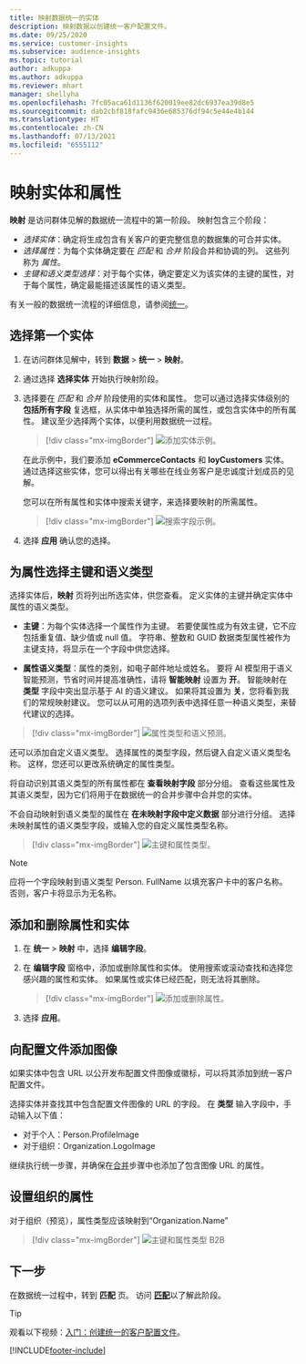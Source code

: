 ```yaml
---
title: 映射数据统一的实体
description: 映射数据以创建统一客户配置文件。
ms.date: 09/25/2020
ms.service: customer-insights
ms.subservice: audience-insights
ms.topic: tutorial
author: adkuppa
ms.author: adkuppa
ms.reviewer: mhart
manager: shellyha
ms.openlocfilehash: 7fc05aca61d1136f620019ee82dc6937ea39d8e5
ms.sourcegitcommit: dab2cbf818fafc9436e685376df94c5e44e4b144
ms.translationtype: HT
ms.contentlocale: zh-CN
ms.lasthandoff: 07/13/2021
ms.locfileid: "6555112"
---
```

# <a name="map-entities-and-attributes"></a>映射实体和属性

**映射** 是访问群体见解的数据统一流程中的第一阶段。 映射包含三个阶段：

- *选择实体*：确定将生成包含有关客户的更完整信息的数据集的可合并实体。
- *选择属性*：为每个实体确定要在 *匹配* 和 *合并* 阶段合并和协调的列。 这些列称为 *属性*。
- *主键和语义类型选择*：对于每个实体，确定要定义为该实体的主键的属性，对于每个属性，确定最能描述该属性的语义类型。

有关一般的数据统一流程的详细信息，请参阅[统一](data-unification.md)。

## <a name="select-the-first-entities"></a>选择第一个实体

1. 在访问群体见解中，转到 **数据** > **统一** > **映射**。

2. 通过选择 **选择实体** 开始执行映射阶段。

3. 选择要在 *匹配* 和 *合并* 阶段使用的实体和属性。 您可以通过选择实体级别的 **包括所有字段** 复选框，从实体中单独选择所需的属性，或包含实体中的所有属性。 建议至少选择两个实体，以便利用数据统一过程。

   > [!div class="mx-imgBorder"]
   > ![添加实体示例。](media/data-manager-configure-map-add-entities-example.png "添加实体示例")

   在此示例中，我们要添加 **eCommerceContacts** 和 **loyCustomers** 实体。 通过选择这些实体，您可以得出有关哪些在线业务客户是忠诚度计划成员的见解。
   
   您可以在所有属性和实体中搜索关键字，来选择要映射的所需属性。
   
     > [!div class="mx-imgBorder"]
   > ![搜索字段示例。](media/data-manager-configure-map-search-fields-example.png "搜索字段示例")

4. 选择 **应用** 确认您的选择。

## <a name="select-primary-key-and-semantic-type-for-attributes"></a>为属性选择主键和语义类型

选择实体后，**映射** 页将列出所选实体，供您查看。 定义实体的主键并确定实体中属性的语义类型。

- **主键**：为每个实体选择一个属性作为主键。 若要使属性成为有效主键，它不应包括重复值、缺少值或 null 值。 字符串、整数和 GUID 数据类型属性被作为主键支持，将显示在一个字段中供您选择。

- **属性语义类型**：属性的类别，如电子邮件地址或姓名。 要将 AI 模型用于语义智能预测，节省时间并提高准确性，请将 **智能映射** 设置为 **开**。 智能映射在 **类型** 字段中突出显示基于 AI 的语义建议。 如果将其设置为 **关**，您将看到我们的常规映射建议。 您可以从可用的选项列表中选择任意一种语义类型，来替代建议的选择。

> [!div class="mx-imgBorder"]
> ![属性类型和语义预测。](media/data-manager-configure-map-add-attributes-semantic-prediction.png "属性类型和语义预测")

还可以添加自定义语义类型。 选择属性的类型字段，然后键入自定义语义类型名称。 这样，您还可以更改系统确定的属性类型。

将自动识别其语义类型的所有属性都在 **查看映射字段** 部分分组。 查看这些属性及其语义类型，因为它们将用于在数据统一的合并步骤中合并您的实体。

不会自动映射到语义类型的属性在 **在未映射字段中定义数据** 部分进行分组。 选择未映射属性的语义类型字段，或输入您的自定义属性类型名称。

> [!div class="mx-imgBorder"]
> ![主键和属性类型。](media/data-manager-configure-map-add-attributes.png "主键和属性类型")

> [!NOTE]
> 应将一个字段映射到语义类型 Person. FullName 以填充客户卡中的客户名称。 否则，客户卡将显示为无名称。 

## <a name="add-and-remove-attributes-and-entities"></a>添加和删除属性和实体

1. 在 **统一** > **映射** 中，选择 **编辑字段**。

2. 在 **编辑字段** 窗格中，添加或删除属性和实体。 使用搜索或滚动查找和选择您感兴趣的属性和实体。 如果属性或实体已经匹配，则无法将其删除。

   > [!div class="mx-imgBorder"]
   > ![添加或删除属性。](media/configure-data-map-edit.png "添加或删除属性")

3. 选择 **应用**。

## <a name="add-images-to-profiles"></a>向配置文件添加图像

如果实体中包含 URL 以公开发布配置文件图像或徽标，可以将其添加到统一客户配置文件。

选择实体并查找其中包含配置文件图像的 URL 的字段。 在 **类型** 输入字段中，手动输入以下值： 
- 对于个人：Person.ProfileImage
- 对于组织：Organization.LogoImage

继续执行统一步骤，并确保在[合并](merge-entities.md)步骤中也添加了包含图像 URL 的属性。

## <a name="set-attributes-for-organizations"></a>设置组织的属性

对于组织（预览），属性类型应该映射到“Organization.Name”
> [!div class="mx-imgBorder"]
> ![主键和属性类型 B2B](media/configure-data-map-edit-b2b.png "主键和属性类型 B2B")

## <a name="next-step"></a>下一步

在数据统一过程中，转到 **匹配** 页。 访问 [**匹配**](match-entities.md)以了解此阶段。

> [!TIP]
> 观看以下视频：[入门：创建统一的客户配置文件](https://youtu.be/oBfGEhucAxs)。


[!INCLUDE[footer-include](../includes/footer-banner.md)]